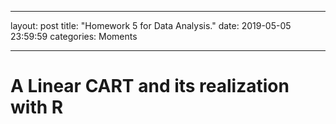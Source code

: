   
---
layout: post
title: "Homework 5 for Data Analysis."
date:   2019-05-05 23:59:59
categories: Moments

---

# A Linear CART and its realization with R
